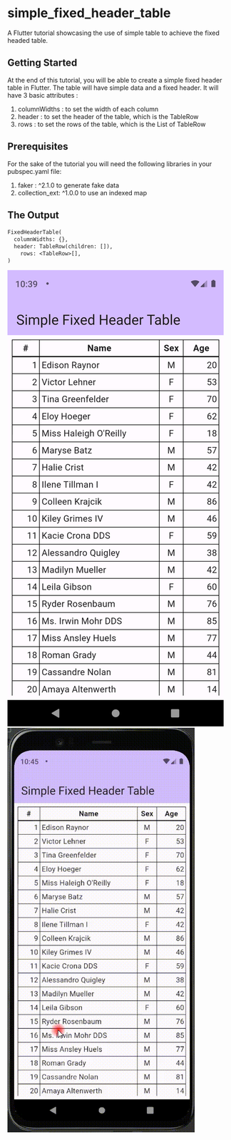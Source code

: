 # simple_fixed_header_table

A Flutter tutorial showcasing the use of simple table to achieve the fixed headed table.

## Getting Started

At the end of this tutorial, you will be able to create a simple fixed header table in Flutter.
The table will have simple data and a fixed header.
It will have 3 basic attributes :

1. columnWidths : to set the width of each column
2. header : to set the header of the table, which is the TableRow
3. rows : to set the rows of the table, which is the List of TableRow

## Prerequisites

For the sake of the tutorial you will need the following libraries in your pubspec.yaml file:

1. faker : ^2.1.0 to generate fake data
2. collection_ext: ^1.0.0 to use an indexed map

## The Output

```
FixedHeaderTable(
  columnWidths: {},
  header: TableRow(children: []),
    rows: <TableRow>[],
)
```

![screenshot_1710578364.png](ss%2Fscreenshot_1710578364.png)
![Video_24-03-16_10-46-11.gif](ss%2FVideo_24-03-16_10-46-11.gif)